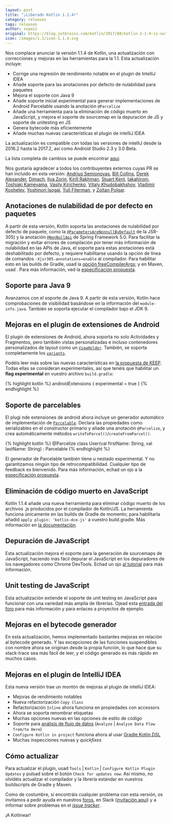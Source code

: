 ```yaml
---
layout: post
title: "¡Liberado Kotlin 1.1.4!"
category: releases
tags: releases
author: soywiz
original: https://blog.jetbrains.com/kotlin/2017/08/kotlin-1-1-4-is-out/
icon: /images/1.1/icon-1.1.4.svg
---
```


Nos complace anunciar la versión 1.1.4 de Kotlin, una actualización
con correcciones y mejoras en las herramientas para la 1.1.
Esta actualización incluye:

* Corrige una regresión de rendimiento notable en el plugin de IntelliJ IDEA
* Añade soporte para las anotaciones por defecto de nulabilidad para paquetes
* Mejora el soporte con Java 9
* Añade soporte inicial experimental para generar implementaciones de Android Parcelable usando la anotación `@Parcelize`
* Añade una herramienta para la eliminación de código muerto en JavaScript, y mejora el soporte de sourcemap en la depuración de JS y soporte de unitesting en JS
* Genera bytecode más eficientemente
* Añade muchas nuevas características el plugin de intelliJ IDEA

La actualización es compatible con todas las versiones de intelliJ desde la 2016.2 hasta la 2017.2, así como Android Studio 2.3 y 3.0 Beta.

La lista completa de cambios se puede encontrar [aquí](https://github.com/JetBrains/kotlin/blob/1.1.4/ChangeLog.md).

Nos gustaría agradecer a todos los contribuyentes externos cuyas PR se han incluído en esta versión:
[Andrius Semionovas](https://github.com/neworld),
[Bill Collins](https://github.com/mrginglymus),
[Derek Alexander](https://github.com/alexanderdr),
[Dimach](https://github.com/Dimach),
[Ilya Zorin](https://github.com/geralt-encore),
[Kirill Rakhman](https://github.com/cypressious),
[Stuart Kent](https://github.com/stkent),
[takahirom](https://github.com/takahirom),
[Toshiaki Kameyama](https://github.com/t-kameyama),
[Vasily Kirichenko](https://github.com/vasily-kirichenko),
[Vitaly Khudobakhshov](https://github.com/khud),
[Vladimir Koshelev](https://github.com/vedun-z),
[Yoshinori Isogai](https://github.com/shiraji),
[Yuli Fiterman](https://github.com/fitermay),
y [Zoltan Polgar](https://github.com/Pozo).

## Anotaciones de nulabilidad de por defecto en paquetes

A partir de esta versión, Kotlin soporta las anotaciones de nulabilidad
por defecto de paquete, como la [`@ParametersAreNonnullByDefault`](http://static.javadoc.io/com.google.code.findbugs/jsr305/3.0.1/javax/annotation/ParametersAreNonnullByDefault.html) de la JSR-305) y la anotación [`@NonNullApi`](https://github.com/spring-projects/spring-framework/blob/master/spring-core/src/main/java/org/springframework/lang/NonNullApi.java) de Spring Framework 5.0. Para facilitar la migración y evitar errores de compilación por tener más información de nulabilidad en las APIs de Java, el soporte para estas anotaciones está deshabilitado por defecto, y requiere habilitarse usando la opción de línea de comandos `-Xjsr305-annotations=enable` al compilador.
Para habilitar esto en las builds de Gradle, usad la [opción freeCompilerArgs](http://kotlinlang.org/docs/reference/using-gradle.html#attributes-common-for-jvm-and-js); y en Maven, usad [<args>](http://kotlinlang.org/docs/reference/using-maven.html#attributes-common-for-jvm-and-js). Para más información, ved la [especificación propuesta](https://github.com/Kotlin/KEEP/pull/78).

## Soporte para Java 9

Avanzamos con el soporte de Java 9. A partir de esta versión, Kotlin hace comprobaciones de visibilidad basándose en la información del `module-info.java`. También se soporta ejecutar el compilador bajo el JDK 9.

## Mejoras en el plugin de extensiones de Android

El plugin de extensiones de Android, ahora soporta no solo Actividades y Fragmentos, pero también vistas personalizadas e incluso contenedores personalizados de layout como un [`ViewHolder`](https://developer.android.com/reference/android/support/v7/widget/RecyclerView.ViewHolder.html). También, se soporta completamente los [`variants`](https://developer.android.com/studio/build/build-variants.html).

Podéis leer más sobre las nuevas características en [la propuesta de KEEP](https://github.com/Kotlin/KEEP/blob/master/proposals/android-extensions-entity-caching.md). Todas ellas se consideran experimentales, así que tenéis que habilitar un **flag experimental** en vuestro archivo `build.gradle`:

{% highlight kotlin %}
androidExtensions {
    experimental = true
}
{% endhighlight %}

## Soporte de parcelables

El plugi nde extensiones de android ahora incluye un generador automático de implementación de [`Parcelable`](https://developer.android.com/reference/android/os/Parcelable.html). Declara las propiedades como serializables en el constructor primario y añade una anotación `@Parcelize`, y crea automáticamente métodos `writeToParcel()`/`createFromParcel()`.

{% highlight kotlin %}
@Parcelize
class User(val firstName: String, val lastName: String) : Parcelable
{% endhighlight %}

El generador de Parcelable también tiene u nestado experimental. Y no garantizamos ningún tipo de retrocompatibilidad. Cualquier tipo de feedback es bienvenido. Para más información, echad un ojo a la [especificación propuesta](https://github.com/Kotlin/KEEP/blob/master/proposals/extensions/android-parcelable.md).

## Eliminación de código muerto en JavaScript

Kotlin 1.1.4 añade una nueva herramienta para eliminar código muerto de los archivos .js producidos por el compilador de Kotlin/JS. La herramienta funciona únicamente en las builds de Gradle de momento; para habilitarla añadid `apply plugin: 'kotlin-dce-js'` a vuestro build.gradle. Más información en [la documentación](https://kotlinlang.org/docs/reference/javascript-dce.html).

## Depuración de JavaScript

Esta actualización mejora el soporte para la generación de sourcemaps de JavaScript, haciendo más fácil depurar el JavaScript en los depuradores de los navegadores como Chrome DevTools. Echad un ojo [al tutorial](https://kotlinlang.org/docs/tutorials/javascript/debugging-javascript/debugging-javascript.html) para más información.

## Unit testing de JavaScript

Esta actualización extiende el soporte de unit testing en JavaScript para funcionar con una variedad más amplia de librerías. Ojead esta [entrada del foro](https://discuss.kotlinlang.org/t/unit-testing-in-kotlin-js/3943) para más información y para enlaces a proyectos de ejemplo.

## Mejoras en el bytecode generador

En esta actualización, hemos implementado bastantes mejoras en relación al bytecode generado. Y las excepciones de las funciones suspendibles con nombre ahora se originan desde la propia función, lo que hace que su stack-trace sea más fácil de leer, y el código generado es más rápido en muchos casos.

## Mejoras en el plugin de IntelliJ IDEA

Esta nueva versión trae un montón de mejoras al plugin de intelliJ IDEA:

* Mejoras de rendimiento notables
* Nueva refactorización `Copy Class`
* Refactorización `Inline` ahora funciona en propiedades con accessors
* Ahora se soporta renombrar etiquetas
* Muchas opciones nuevas en las opciones de estilo de código
* Soporte para [análisis de flujo de datos](https://www.jetbrains.com/help/idea/analyzing-data-flow.html) (`Analyze` | `Analyze Data Flow from/to Here`)
* `Configure Kotlin in project` funciona ahora al usar [Gradle Kotlin DSL](https://github.com/gradle/kotlin-dsl)
* Muchas inspecciones nuevas y *quickfixes*

## Cómo actualizar

Para actualizar el plugin, usad `Tools` | `Kotlin` | `Configure Kotlin Plugin Updates` y pulsad sobre el botón `Check for updates now`. Así mismo, no olvidéis actualizar el compilador y la librería estándar en vuestros buildscripts de Gradle y Maven.

Como de costumbre, si encontráis cualquier problema con esta versión, os invitamos a pedir ayuda en nuestros [foros](https://discuss.kotlinlang.org/), en Slack ([invitación aquí](http://slack.kotlinlang.org/)) y a informar sobre problemas en el [*issue tracker*](https://youtrack.jetbrains.com/issues/KT).

¡A Kotlinear!

